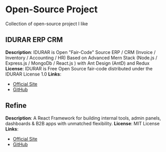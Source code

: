 # Open-Source Project 

Collection of open-source project I like

## IDURAR ERP CRM

**Description**: IDURAR is Open "Fair-Code" Source ERP / CRM (Invoice / Inventory / Accounting / HR) Based on Advanced Mern Stack (Node.js / Express.js / MongoDb / React.js ) with Ant Design (AntD) and Redux
**License**: IDURAR is Free Open Source fair-code distributed under the IDURAR License 1.0
**Links**:
- [Official Site](www.idurarapp.com/open-source-erp-crm/)
- [GitHub](https://github.com/idurar/idurar-erp-crm)

## Refine

**Description**: A React Framework for building internal tools, admin panels, dashboards & B2B apps with unmatched flexibility.
**License**: MIT License
**Links**:
- [Official Site](https://refine.dev/)
- [GitHub](https://github.com/refinedev/refine?tab=readme-ov-file)